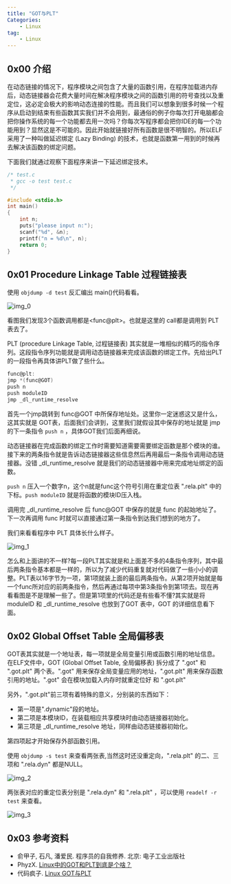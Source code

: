 ```yaml
---
title: "GOT与PLT"
Categories:
    - Linux
tag:
    - Linux
---
```


## 0x00 介绍

在动态链接的情况下，程序模块之间包含了大量的函数引用，在程序加载进内存后，动态链接器会花费大量时间在解决程序模块之间的函数引用的符号查找以及重定位，这必定会极大的影响动态连接的性能。而且我们可以想象到很多时候一个程序从启动到结束有些函数其实我们并不会用到，最通俗的例子你每次打开电脑都会把你操作系统的每一个功能都去用一次吗？你每次写程序都会把你IDE的每一个功能用到？显然这是不可能的。因此开始就链接好所有函数是很不明智的。所以ELF采用了一种叫做延迟绑定 (Lazy Binding) 的技术，也就是函数第一用到的时候再去解决该函数的绑定问题。

<!-- more -->

下面我们就通过观察下面程序来讲一下延迟绑定技术。

```c
/* test.c
 * gcc -o test test.c
 */

#include <stdio.h>
int main()
{
	int n;
	puts("please input n:");
	scanf("%d", &n);
	printf("n = %d\n", n);
	return 0;
}
```

## 0x01 Procedure Linkage Table 过程链接表

使用 `objdump -d test` 反汇编出 main()代码看看。

![img_0](/images/posts/GOT与PLT/img_0.png)

看图我们发现3个函数调用都是\<func@plt\>。也就是这里的 call都是调用到 PLT表去了。

PLT (procedure Linkage Table, 过程链接表) 其实就是一堆相似的精巧的指令序列。这段指令序列功能就是调用动态链接器来完成该函数的绑定工作。先给出PLT的一段指令再具体讲PLT做了些什么。

```c
func@plt:
jmp *(func@GOT)
push n
push moduleID
jmp _dl_runtime_resolve
```

首先一个jmp跳转到 func@GOT 中所保存地址处。这里你一定迷惑这又是什么，这其实就是 GOT表，后面我们会讲到，这里我们就假设其中保存的地址就是 jmp的下一条指令 `push n` ，具体GOT我们后面再细说。

动态链接器在完成函数的绑定工作时需要知道需要需要绑定函数是那个模块的谁。接下来的两条指令就是告诉动态链接器这些信息然后再用最后一条指令调用动态链接器。没错 _dl_runtime_resolve 就是我们的动态链接器中用来完成地址绑定的函数。

`push n` 压入一个数字n，这个n就是func这个符号引用在重定位表 ".rela.plt" 中的下标。`push moduleID` 就是将函数的模块ID压入栈。

调用完 _dl_runtime_resolve 后 func@GOT 中保存的就是 func 的起始地址了。下一次再调用 func 时就可以直接通过第一条指令到达我们想到的地方了。

我们来看看程序中 PLT 具体长什么样子。

![img_1](/images/posts/GOT与PLT/img_1.png)

怎么和上面讲的不一样?每一段PLT其实就是和上面差不多的4条指令序列，其中最后两条指令基本都是一样的，所以为了减少代码重复就对代码做了一些小小的调整。PLT表以16字节为一项，第1项就装上面的最后两条指令。从第2项开始就是每一个func所对应的前两条指令，然后再通过每项中第3条指令到第1项去。现在再看看图是不是理解一些了。但是第1项里的代码还是有些看不懂?其实就是将 moduleID 和 _dl_runtime_resolve 也放到了GOT 表中，GOT 的详细信息看下面。

## 0x02 Global Offset Table 全局偏移表

GOT表其实就是一个地址表，每一项就是全局变量引用或函数引用的地址信息。在ELF文件中，GOT (Global Offset Table, 全局偏移表) 拆分成了 ".got" 和 ".got.plt" 两个表。".got" 用来保存全局变量应用的地址，".got.plt" 用来保存函数引用的地址。".got" 会在模块加载入内存时就重定位好 和 ".got.plt"

另外，".got.plt"前三项有着特殊的意义，分别装的东西如下：

+ 第一项是".dynamic"段的地址。
+ 第二项是本模块ID，在装载相应共享模块时由动态链接器初始化。
+ 第三项是 _dl_runtime_resolve 地址，同样由动态链接器初始化。

第四项起才开始保存外部函数引用。

使用 `objdump -s test` 来查看两张表,当然这时还没重定向，".rela.plt" 的二、三项和 ".rela.dyn" 都是NULL。

![img_2](/images/posts/GOT与PLT/img_2.png)

两张表对应的重定位表分别是 ".rela.dyn" 和 ".rela.plt" ，可以使用 `readelf -r test` 来查看。

![img_3](/images/posts/GOT与PLT/img_3.png)

## 0x03 参考资料

+ 俞甲子, 石凡, 潘爱民. 程序员的自我修养. 北京: 电子工业出版社
+ PhyzX. [Linux中的GOT和PLT到底是个啥？](http://www.freebuf.com/articles/system/135685.html)
+ 代码疯子. [Linux GOT与PLT](http://www.programlife.net/linux-got-plt.html)